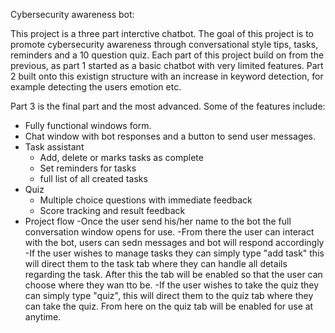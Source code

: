 Cybersecurity awareness bot: 

This project is a three part interctive chatbot. The goal of this project is to promote cybersecurity awareness through conversational style tips, tasks, reminders and a 10 question quiz. Each part of this project build on from the previous, as part 1 started as a basic chatbot with very limited features.
Part 2 built onto this existign structure with an increase in keyword detection, for example detecting the users emotion etc.

Part 3 is the final part and the most advanced. Some of the features include:
- Fully functional windows form.
- Chat window with bot responses and a button to send user messages.
- Task assistant
  - Add, delete or marks tasks as complete
  - Set reminders for tasks
  - full list of all created tasks
- Quiz
  - Multiple choice questions with immediate feedback
  - Score tracking and result feedback
- Project flow
  -Once the user send his/her name to the bot the full conversation window opens for use.
  -From there the user can interact with the bot, users can sedn messages and bot will respond accordingly
  -If the user wishes to manage tasks they can simply type "add task" this will direct them to the task tab where they can handle all details regarding the task. After this the tab will be enabled so that the user can choose where they wan tto be.
  -If the user wishes to take the quiz they can simply type "quiz", this will direct them to the quiz tab where they can take the quiz. From here on the quiz tab will be enabled for use at anytime.

